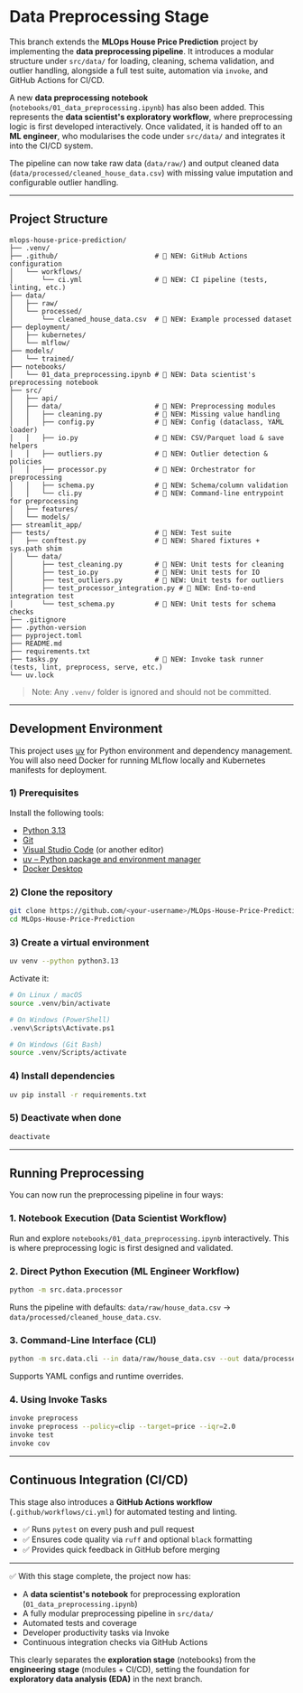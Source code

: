 # **Data Preprocessing Stage**

This branch extends the **MLOps House Price Prediction** project by implementing the **data preprocessing pipeline**.
It introduces a modular structure under `src/data/` for loading, cleaning, schema validation, and outlier handling, alongside a full test suite, automation via `invoke`, and GitHub Actions for CI/CD.

A new **data preprocessing notebook** (`notebooks/01_data_preprocessing.ipynb`) has also been added.
This represents the **data scientist's exploratory workflow**, where preprocessing logic is first developed interactively. Once validated, it is handed off to an **ML engineer**, who modularises the code under `src/data/` and integrates it into the CI/CD system.

The pipeline can now take raw data (`data/raw/`) and output cleaned data (`data/processed/cleaned_house_data.csv`) with missing value imputation and configurable outlier handling.

---

## **Project Structure**

```
mlops-house-price-prediction/
├── .venv/
├── .github/                        # 🚀 NEW: GitHub Actions configuration
│   └── workflows/
│       └── ci.yml                  # 🚀 NEW: CI pipeline (tests, linting, etc.)
├── data/
│   ├── raw/
│   └── processed/
│       └── cleaned_house_data.csv  # 🚀 NEW: Example processed dataset
├── deployment/
│   ├── kubernetes/
│   └── mlflow/
├── models/
│   └── trained/
├── notebooks/
│   └── 01_data_preprocessing.ipynb # 🚀 NEW: Data scientist's preprocessing notebook
├── src/
│   ├── api/
│   ├── data/                       # 🚀 NEW: Preprocessing modules
│   │   ├── cleaning.py             # 🚀 NEW: Missing value handling
│   │   ├── config.py               # 🚀 NEW: Config (dataclass, YAML loader)
│   │   ├── io.py                   # 🚀 NEW: CSV/Parquet load & save helpers
│   │   ├── outliers.py             # 🚀 NEW: Outlier detection & policies
│   │   ├── processor.py            # 🚀 NEW: Orchestrator for preprocessing
│   │   ├── schema.py               # 🚀 NEW: Schema/column validation
│   │   └── cli.py                  # 🚀 NEW: Command-line entrypoint for preprocessing
│   ├── features/
│   └── models/
├── streamlit_app/
├── tests/                          # 🚀 NEW: Test suite
│   ├── conftest.py                 # 🚀 NEW: Shared fixtures + sys.path shim
│   └── data/
│       ├── test_cleaning.py        # 🚀 NEW: Unit tests for cleaning
│       ├── test_io.py              # 🚀 NEW: Unit tests for IO
│       ├── test_outliers.py        # 🚀 NEW: Unit tests for outliers
│       ├── test_processor_integration.py # 🚀 NEW: End-to-end integration test
│       └── test_schema.py          # 🚀 NEW: Unit tests for schema checks
├── .gitignore
├── .python-version
├── pyproject.toml
├── README.md
├── requirements.txt
├── tasks.py                        # 🚀 NEW: Invoke task runner (tests, lint, preprocess, serve, etc.)
└── uv.lock
```

> Note: Any `.venv/` folder is ignored and should not be committed.

---

## **Development Environment**

This project uses [uv](https://github.com/astral-sh/uv) for Python environment and dependency management.
You will also need Docker for running MLflow locally and Kubernetes manifests for deployment.

### 1) Prerequisites

Install the following tools:

* [Python 3.13](https://www.python.org/downloads/)
* [Git](https://git-scm.com/)
* [Visual Studio Code](https://code.visualstudio.com/) (or another editor)
* [uv – Python package and environment manager](https://github.com/astral-sh/uv)
* [Docker Desktop](https://www.docker.com/products/docker-desktop)

### 2) Clone the repository

```bash
git clone https://github.com/<your-username>/MLOps-House-Price-Prediction.git
cd MLOps-House-Price-Prediction
```

### 3) Create a virtual environment

```bash
uv venv --python python3.13
```

Activate it:

```bash
# On Linux / macOS
source .venv/bin/activate

# On Windows (PowerShell)
.venv\Scripts\Activate.ps1

# On Windows (Git Bash)
source .venv/Scripts/activate
```

### 4) Install dependencies

```bash
uv pip install -r requirements.txt
```

### 5) Deactivate when done

```bash
deactivate
```

---

## **Running Preprocessing**

You can now run the preprocessing pipeline in four ways:

### 1. Notebook Execution (Data Scientist Workflow)

Run and explore `notebooks/01_data_preprocessing.ipynb` interactively.
This is where preprocessing logic is first designed and validated.

### 2. Direct Python Execution (ML Engineer Workflow)

```bash
python -m src.data.processor
```

Runs the pipeline with defaults:
`data/raw/house_data.csv` → `data/processed/cleaned_house_data.csv`.

### 3. Command-Line Interface (CLI)

```bash
python -m src.data.cli --in data/raw/house_data.csv --out data/processed/cleaned_house_data.csv --policy filter
```

Supports YAML configs and runtime overrides.

### 4. Using Invoke Tasks

```bash
invoke preprocess
invoke preprocess --policy=clip --target=price --iqr=2.0
invoke test
invoke cov
```

---

## **Continuous Integration (CI/CD)**

This stage also introduces a **GitHub Actions workflow** (`.github/workflows/ci.yml`) for automated testing and linting.

* ✅ Runs `pytest` on every push and pull request
* ✅ Ensures code quality via `ruff` and optional `black` formatting
* ✅ Provides quick feedback in GitHub before merging

---

✅ With this stage complete, the project now has:

* A **data scientist's notebook** for preprocessing exploration (`01_data_preprocessing.ipynb`)
* A fully modular preprocessing pipeline in `src/data/`
* Automated tests and coverage
* Developer productivity tasks via Invoke
* Continuous integration checks via GitHub Actions

This clearly separates the **exploration stage** (notebooks) from the **engineering stage** (modules + CI/CD), setting the foundation for **exploratory data analysis (EDA)** in the next branch.